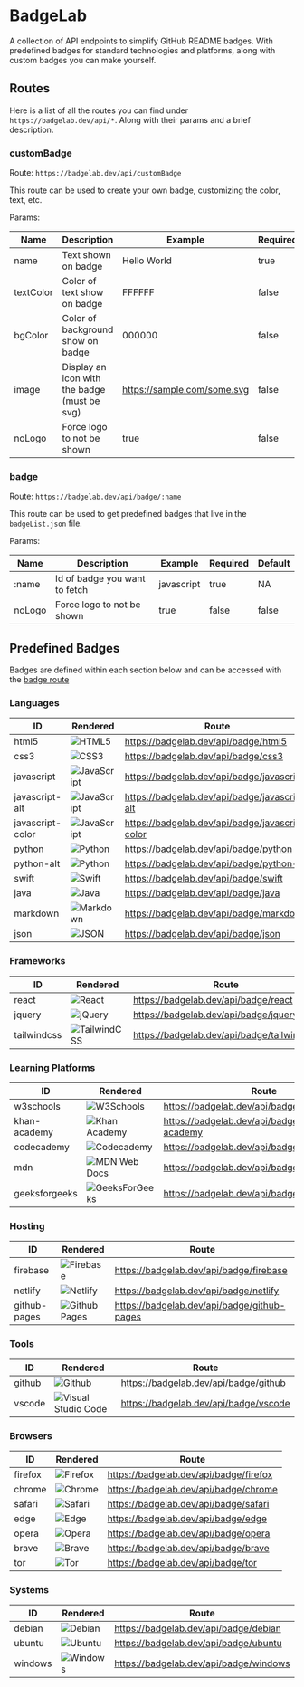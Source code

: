 # BadgeLab

A collection of API endpoints to simplify GitHub README badges. With predefined badges for standard technologies and platforms, along with custom badges you can make yourself.

## Routes

Here is a list of all the routes you can find under `https://badgelab.dev/api/*`. Along with their params and a brief description.

### customBadge

Route:
`https://badgelab.dev/api/customBadge`

This route can be used to create your own badge, customizing the color, text, etc.

Params:

| Name      | Description                                  | Example                       | Required | Default |
| --------- | -------------------------------------------- | ----------------------------- | -------- | ------- |
| name      | Text shown on badge                          | Hello World                   | true     | NA      |
| textColor | Color of text show on badge                  | FFFFFF                        | false    | white   |
| bgColor   | Color of background show on badge            | 000000                        | false    | black   |
| image     | Display an icon with the badge (must be svg) | <https://sample.com/some.svg> | false    | "null"  |
| noLogo    | Force logo to not be shown                   | true                          | false    | false   |

### badge

Route:
`https://badgelab.dev/api/badge/:name`

This route can be used to get predefined badges that live in the `badgeList.json` file.

Params:

| Name   | Description                   | Example    | Required | Default |
| ------ | ----------------------------- | ---------- | -------- | ------- |
| :name  | Id of badge you want to fetch | javascript | true     | NA      |
| noLogo | Force logo to not be shown    | true       | false    | false   |

## Predefined Badges

Badges are defined within each section below and can be accessed with the [badge route](#badge)

### Languages

| ID               | Rendered                                                       | Route                                             |
| ---------------- | -------------------------------------------------------------- | ------------------------------------------------- |
| html5            | ![HTML5](https://badgelab.dev/api/badge/html5)                 | <https://badgelab.dev/api/badge/html5>            |
| css3             | ![CSS3](https://badgelab.dev/api/badge/css3)                   | <https://badgelab.dev/api/badge/css3>             |
| javascript       | ![JavaScript](https://badgelab.dev/api/badge/javascript)       | <https://badgelab.dev/api/badge/javascript>       |
| javascript-alt   | ![JavaScript](https://badgelab.dev/api/badge/javascript-alt)   | <https://badgelab.dev/api/badge/javascript-alt>   |
| javascript-color | ![JavaScript](https://badgelab.dev/api/badge/javascript-color) | <https://badgelab.dev/api/badge/javascript-color> |
| python           | ![Python](https://badgelab.dev/api/badge/python)               | <https://badgelab.dev/api/badge/python>           |
| python-alt       | ![Python](https://badgelab.dev/api/badge/python-alt)           | <https://badgelab.dev/api/badge/python-alt>       |
| swift            | ![Swift](https://badgelab.dev/api/badge/swift)                 | <https://badgelab.dev/api/badge/swift>            |
| java             | ![Java](https://badgelab.dev/api/badge/java)                   | <https://badgelab.dev/api/badge/java>             |
| markdown         | ![Markdown](https://badgelab.dev/api/badge/markdown)           | <https://badgelab.dev/api/badge/markdown>         |
| json             | ![JSON](https://badgelab.dev/api/badge/json)                   | <https://badgelab.dev/api/badge/json>             |

### Frameworks
| ID          | Rendered                                                   | Route                                        |
| ----------- | ---------------------------------------------------------- | -------------------------------------------- |
| react       | ![React](https://badgelab.dev/api/badge/react)             | <https://badgelab.dev/api/badge/react>       |
| jquery      | ![jQuery](https://badgelab.dev/api/badge/jquery)           | <https://badgelab.dev/api/badge/jquery>      |
| tailwindcss | ![TailwindCSS](https://badgelab.dev/api/badge/tailwindcss) | <https://badgelab.dev/api/badge/tailwindcss> |

### Learning Platforms

| ID            | Rendered                                                       | Route                                          |
| ------------- | -------------------------------------------------------------- | ---------------------------------------------- |
| w3schools     | ![W3Schools](https://badgelab.dev/api/badge/w3schools)         | <https://badgelab.dev/api/badge/w3schools>     |
| khan-academy  | ![Khan Academy](https://badgelab.dev/api/badge/khan-academy)   | <https://badgelab.dev/api/badge/khan-academy>  |
| codecademy    | ![Codecademy](https://badgelab.dev/api/badge/codecademy)       | <https://badgelab.dev/api/badge/codecademy>    |
| mdn           | ![MDN Web Docs](https://badgelab.dev/api/badge/mdn)            | <https://badgelab.dev/api/badge/mdn>           |
| geeksforgeeks | ![GeeksForGeeks](https://badgelab.dev/api/badge/geeksforgeeks) | <https://badgelab.dev/api/badge/geeksforgeeks> |

### Hosting

| ID           | Rendered                                                     | Route                                         |
| ------------ | ------------------------------------------------------------ | --------------------------------------------- |
| firebase     | ![Firebase](https://badgelab.dev/api/badge/firebase)         | <https://badgelab.dev/api/badge/firebase>     |
| netlify      | ![Netlify](https://badgelab.dev/api/badge/netlify)           | <https://badgelab.dev/api/badge/netlify>      |
| github-pages | ![Github Pages](https://badgelab.dev/api/badge/github-pages) | <https://badgelab.dev/api/badge/github-pages> |

### Tools

| ID     | Rendered                                                     | Route                                   |
| ------ | ------------------------------------------------------------ | --------------------------------------- |
| github | ![Github](https://badgelab.dev/api/badge/github)             | <https://badgelab.dev/api/badge/github> |
| vscode | ![Visual Studio Code](https://badgelab.dev/api/badge/vscode) | <https://badgelab.dev/api/badge/vscode> |

### Browsers
| ID      | Rendered                                           | Route                                    |
| ------- | -------------------------------------------------- | ---------------------------------------- |
| firefox | ![Firefox](https://badgelab.dev/api/badge/firefox) | <https://badgelab.dev/api/badge/firefox> |
| chrome  | ![Chrome](https://badgelab.dev/api/badge/chrome)   | <https://badgelab.dev/api/badge/chrome>  |
| safari  | ![Safari](https://badgelab.dev/api/badge/safari)   | <https://badgelab.dev/api/badge/safari>  |
| edge    | ![Edge](https://badgelab.dev/api/badge/edge)       | <https://badgelab.dev/api/badge/edge>    |
| opera   | ![Opera](https://badgelab.dev/api/badge/opera)     | <https://badgelab.dev/api/badge/opera>   |
| brave   | ![Brave](https://badgelab.dev/api/badge/brave)     | <https://badgelab.dev/api/badge/brave>   |
| tor     | ![Tor](https://badgelab.dev/api/badge/tor)         | <https://badgelab.dev/api/badge/tor>     |


### Systems
| ID      | Rendered                                           | Route                                    |
| ------- | -------------------------------------------------- | ---------------------------------------- |
| debian  | ![Debian](https://badgelab.dev/api/badge/debian)   | <https://badgelab.dev/api/badge/debian>  |
| ubuntu  | ![Ubuntu](https://badgelab.dev/api/badge/ubuntu)   | <https://badgelab.dev/api/badge/ubuntu>  |
| windows | ![Windows](https://badgelab.dev/api/badge/windows) | <https://badgelab.dev/api/badge/windows> |

